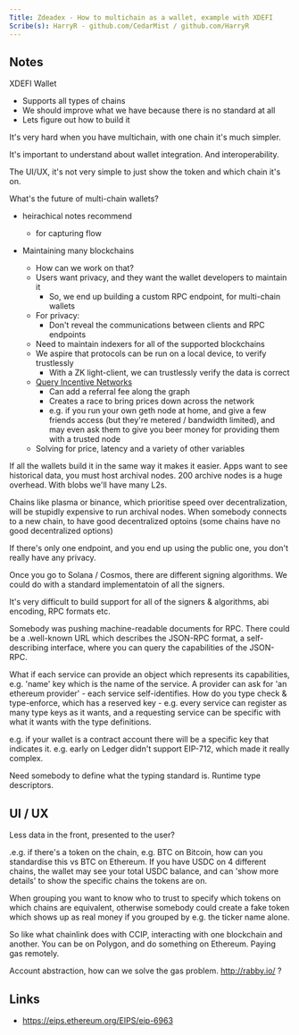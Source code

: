 ```yaml
---
Title: Zdeadex - How to multichain as a wallet, example with XDEFI
Scribe(s): HarryR - github.com/CedarMist / github.com/HarryR
---
```


## Notes

XDEFI Wallet
 - Supports all types of chains
 - We should improve what we have because there is no standard at all
 - Lets figure out how to build it

It's very hard when you have multichain, with one chain it's much simpler.

It's important to understand about wallet integration. And interoperability.

The UI/UX, it's not very simple to just show the token and which chain it's on.

What's the future of multi-chain wallets?

- heirachical notes recommend
    - for capturing flow

- Maintaining many blockchains
  - How can we work on that?
  - Users want privacy, and they want the wallet developers to maintain it
    - So, we end up building a custom RPC endpoint, for multi-chain wallets
  - For privacy:
    - Don't reveal the communications between clients and RPC endpoints
  - Need to maintain indexers for all of the supported blockchains
  - We aspire that protocols can be run on a local device, to verify trustlessly
    - With a ZK light-client, we can trustlessly verify the data is correct
  - [Query Incentive Networks](https://www.cs.cornell.edu/home/kleinber/focs05-qin.pdf)
    - Can add a referral fee along the graph
    - Creates a race to bring prices down across the network
    - e.g. if you run your own geth node at home, and give a few friends access (but they're metered / bandwidth limited), and may even ask them to give you beer money for providing them with a trusted node
  - Solving for price, latency and a variety of other variables


If all the wallets build it in the same way it makes it easier.
Apps want to see historical data, you must host archival nodes. 200 archive nodes is a huge overhead. With blobs we'll have many L2s.

Chains like plasma or binance, which prioritise speed over decentralization, will be stupidly expensive to run archival nodes. When somebody connects to a new chain, to have good decentralized optoins (some chains have no good decentralized options)

If there's only one endpoint, and you end up using the public one, you don't really have any privacy. 

Once you go to Solana / Cosmos, there are different signing algorithms. We could do with a standard implementatoin of all the signers.

It's very difficult to build support for all of the signers & algorithms, abi encoding, RPC formats etc.

Somebody was pushing machine-readable documents for RPC. There could be a .well-known URL which describes the JSON-RPC format, a self-describing interface, where you can query the capabilities of the JSON-RPC.

What if each service can provide an object which represents its capabilities, e.g. 'name' key which is the name of the service. A provider can ask for 'an ethereum provider' - each service self-identifies. How do you type check & type-enforce, which has a reserved key - e.g. every service can register as many type keys as it wants, and a requesting service can be specific with what it wants with the type definitions.

e.g. if your wallet is a contract account there will be a specific key that indicates it.  e.g. early on Ledger didn't support EIP-712, which made it really complex.

Need somebody to define what the typing standard is. Runtime type descriptors.

## UI / UX

Less data in the front, presented to the user?

.e.g. if there's a token on the chain, e.g. BTC on Bitcoin, how can you standardise this vs BTC on Ethereum. If you have USDC on 4 different chains, the wallet may see your total USDC balance, and can 'show more details' to show the specific chains the tokens are on.

When grouping you want to know who to trust to specify which tokens on which chains are equivalent, otherwise somebody could create a fake token which shows up as real money if you grouped by e.g. the ticker name alone.

So like what chainlink does with CCIP, interacting with one blockchain and another. You can be on Polygon, and do something on Ethereum. Paying gas remotely.

Account abstraction, how can we solve the gas problem. http://rabby.io/ ?

## Links


* https://eips.ethereum.org/EIPS/eip-6963
